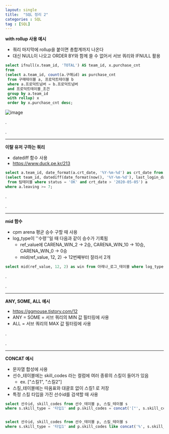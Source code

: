 ```yaml
---
layout: single
title:  "SQL 정리 2"
categories : SQL
tag : [SQL]
---
```




**with rollup 사용 예시**

- 쿼리 마지막에 rollup을 붙이면 총합계까지 나온다
- 대신 NULL이 나오고 ORDER BY와 함께 쓸 수 없어서 서브 쿼리와 IFNULL 활용

```sql
select ifnull(x.team_id, 'TOTAL') AS team_id, x.purchase_cnt 
from 
(select a.team_id, count(a.구매id) as purchase_cnt 
 from 구매테이블 a, 프로덕트테이블 b 
 where a.프로덕트넘버 = b.프로덕트넘버  
 and 프로덕트테이블_조건
 group by a.team_id 
 with rollup) x 
 order by x.purchase_cnt desc;
```

![image](../../img/2021-12-05-SQL3/image.png)

.

.

---

**이탈 유저 구하는 쿼리**

- datediff 함수 사용
- https://www.duck.pe.kr/213



```sql
select a.team_id, date_format(a.crt_date, '%Y-%m-%d') as crt_date from
(select team_id, datediff(date_format(now(), '%Y-%m-%d'), last_login_date) as leaving, crt_date 
 from 팀테이블 where status = 'OK' and crt_date > '2020-05-05') a
where a.leaving >= 7;
```

.

.

---

**mid 함수**

- cpm arena 평균 승수 구할 때 사용
- log_type이 ''수령''일 때 다음과 같이 승수가 기록됨
  - ref_value에 CARENA_WIN_2 -> 2승, CARENA_WIN_10 -> 10승, CARENA_WIN_0 -> 0승
  - mid(ref_value, 12, 2) -> 12번째부터 잘라서 2개

```sql
select mid(ref_value, 12, 2) as win from 아레나_로그_테이블 where log_type = '수령';
```

.

.

---

**ANY, SOME, ALL 예시**

- https://ggmouse.tistory.com/12
- ANY = SOME = 서브 쿼리의 MIN 값 필터링에 사용
- ALL = 서브 쿼리의 MAX 값 필터링에 사용

.

.

---

**CONCAT 예시**

- 문자열 합성에 사용
- 선수_테이블에는 skill_codes 라는 컬럼에 여러 종류의 스킬이 들어가 있음
  - ex. ["스킬1", "스킬2"] 
- 스킬_테이블에는 따옴표와 대괄호 없이 스킬1 로 저장
- 특정 스킬 타입을 가진 선수id를 검색할 때 사용

```sql
select 선수id, skill_codes from 선수_테이블 p, 스킬_테이블 s 
where s.skill_type = '타입1' and p.skill_codes = concat('["', s.skill_code, '"]');


select 선수id, skill_codes from 선수_테이블 p, 스킬_테이블 s 
where s.skill_type = '타입1' and p.skill_codes like concat('%', s.skill_code, '%');
```

